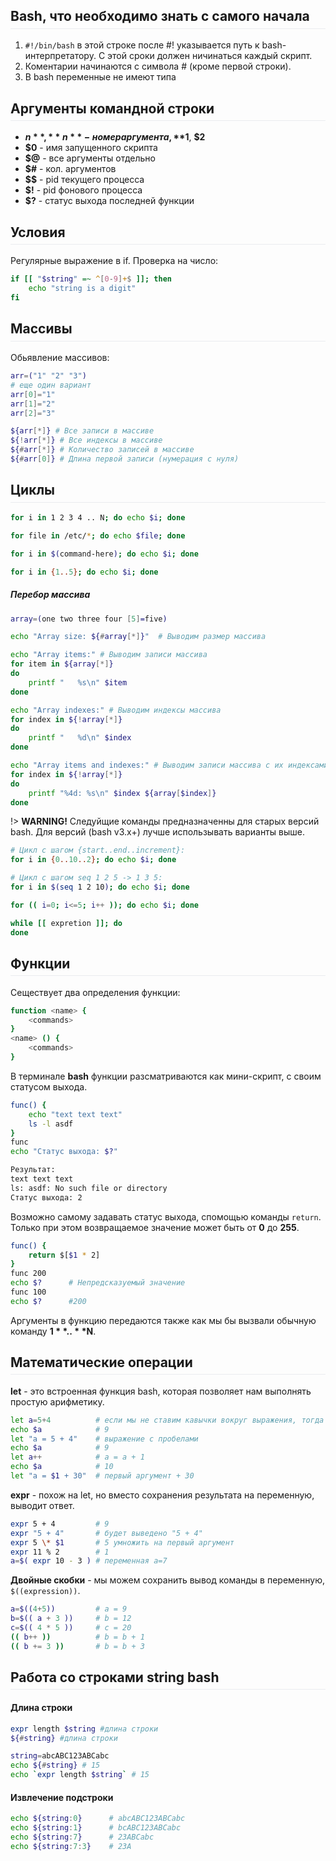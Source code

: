 <dl> 
<style>
h2 {
border-bottom: 1px solid #eaecef;
padding-bottom: .3em;
}
</style>
</dl>



## Bash, что необходимо знать с самого начала
1. `#!/bin/bash` в этой строке после #! указывается путь к bash-интерпретатору. C этой сроки должен ничинаться каждый скрипт.
2. Коментарии начинаются с символа # (кроме первой строки).
3. В bash переменные не имеют типа


## Аргументы командной строки
* **$n**, **n** - номер аргумента, **$1**, **$2**
* **$0** - имя запущенного скрипта
* **$@** - все аргументы отдельно
* **$#** - кол. аргументов
* **$$** - pid текущего процесса
* **$!** - pid фонового процесса
* **$?** - статус выхода последней функции


## Условия  
Регулярные выражение в if. Проверка на число:
```bash
if [[ "$string" =~ ^[0-9]+$ ]]; then
	echo "string is a digit"
fi

```

## Массивы
Обьявление массивов:
```bash
arr=("1" "2" "3")
# еще один вариант
arr[0]="1"
arr[1]="2"
arr[2]="3"

```

```bash
${arr[*]} # Все записи в массиве
${!arr[*]} # Все индексы в массиве
${#arr[*]} # Количество записей в массиве
${#arr[0]} # Длина первой записи (нумерация с нуля)
```

## Циклы
```bash 
for i in 1 2 3 4 .. N; do echo $i; done

for file in /etc/*; do echo $file; done

for i in $(command-here); do echo $i; done

for i in {1..5}; do echo $i; done
```

##### Перебор массива
```bash
array=(one two three four [5]=five)

echo "Array size: ${#array[*]}"  # Выводим размер массива

echo "Array items:" # Выводим записи массива
for item in ${array[*]}
do
    printf "   %s\n" $item
done

echo "Array indexes:" # Выводим индексы массива
for index in ${!array[*]}
do
    printf "   %d\n" $index
done

echo "Array items and indexes:" # Выводим записи массива с их индексами
for index in ${!array[*]}
do
    printf "%4d: %s\n" $index ${array[$index]}
done
```

!> **WARNING!** Следуйщие команды предназначенны для старых версий bash. 
Для версий (bash v3.x+) лучше использывать варианты выше.

```bash
# Цикл с шагом {start..end..increment}:
for i in {0..10..2}; do echo $i; done

# Цикл с шагом seq 1 2 5 -> 1 3 5:
for i in $(seq 1 2 10); do echo $i; done

for (( i=0; i<=5; i++ )); do echo $i; done

while [[ expretion ]]; do 
done
```


## Функции
Сеществует два определения функции:
```bash
function <name> {
	<commands>
}
<name> () {
	<commands>
}
```

В терминале **bash** функции разсматриваются как мини-скрипт, с своим статусом выхода.
```bash
func() {
	echo "text text text"
	ls -l asdf
}
func
echo "Статус выхода: $?"

Результат:
text text text
ls: asdf: No such file or directory
Статус выхода: 2
```

Возможно самому задавать статус выхода, спомощью команды `return`.
Только при этом возвращаемое значение может быть от **0** до **255**.
```bash
func() {
	return $[$1 * 2]
}
func 200
echo $?      # Непредсказуемый значение 
func 100
echo $?      #200
```

Аргументы в функцию передаются также как мы бы вызвали обычную команду **$1**..**$N**.


## Математические операции
**let** - это встроенная функция bash, которая позволяет нам выполнять простую арифметику.
```bash
let a=5+4          # если мы не ставим кавычки вокруг выражения, тогда оно должно быть без пробелов 
echo $a            # 9
let "a = 5 + 4"    # выражение с пробелами
echo $a            # 9
let a++            # a = a + 1
echo $a            # 10
let "a = $1 + 30"  # первый аргумент + 30 
```

**expr** - похож на let, но вместо сохранения результата на переменную, выводит ответ.
```bash
expr 5 + 4         # 9
expr "5 + 4"       # будет выведено "5 + 4"
expr 5 \* $1       # 5 умножить на первый аргумент
expr 11 % 2        # 1
a=$( expr 10 - 3 ) # переменная a=7
```

**Двойные скобки** - мы можем сохранить вывод команды в переменную, `$((expression))`.
```bash
a=$((4+5))         # a = 9
b=$(( a + 3 ))     # b = 12
c=$(( 4 * 5 ))     # c = 20
(( b++ ))          # b = b + 1
(( b += 3 ))       # b = b + 3
```

## Работа со строками string bash

#### Длина строки
```bash
expr length $string #длина строки
${#string} #длина строки

string=abcABC123ABCabc
echo ${#string} # 15
echo `expr length $string` # 15
```

#### Извлечение подстроки
```bash
echo ${string:0}      # abcABC123ABCabc
echo ${string:1}      # bcABC123ABCabc
echo ${string:7}      # 23ABCabc
echo ${string:7:3}    # 23A
```
